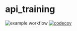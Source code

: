 # api_training
![example workflow](https://github.com/SOREAULohan/docs/api_training/workflows/build.yml/badge.svg)
[![codecov](https://codecov.io/gh/SOREAULohan/api_training/branch/main/graph/badge.svg)](https://codecov.io/gh/SOREAULohan/api_training)


